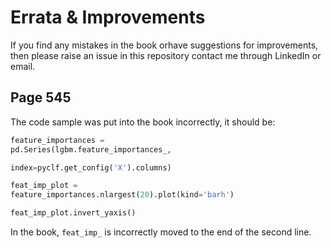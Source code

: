 # Errata & Improvements

If you find any mistakes in the book orhave suggestions for improvements, then please raise an issue in this repository contact me through LinkedIn or email.

## Page 545

The code sample was put into the book incorrectly, it should be:

```python
feature_importances = 
pd.Series(lgbm.feature_importances_,

index=pyclf.get_config('X').columns)

feat_imp_plot = 
feature_importances.nlargest(20).plot(kind='barh')

feat_imp_plot.invert_yaxis()
```

In the book, `feat_imp_` is incorrectly moved to the end of the second line.